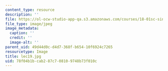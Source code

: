 ```yaml
---
content_type: resource
description: ''
file: https://ol-ocw-studio-app-qa.s3.amazonaws.com/courses/18-01sc-single-variable-calculus-fall-2010/78f04b1bcab287c708109748b73f010c_lec19.jpg
file_type: image/jpeg
image_metadata:
  caption: ''
  credit: ''
  image-alt: ''
parent_uid: 49d44d0c-d4d7-368f-b654-10f6924c7265
resourcetype: Image
title: lec19.jpg
uid: 78f04b1b-cab2-87c7-0810-9748b73f010c
---
```

